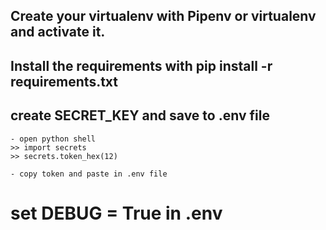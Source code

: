## Create your virtualenv with Pipenv or virtualenv and activate it.
## Install the requirements with pip install -r requirements.txt
## create SECRET_KEY and save to .env file
    - open python shell
    >> import secrets
    >> secrets.token_hex(12)

    - copy token and paste in .env file

# set DEBUG = True  in .env